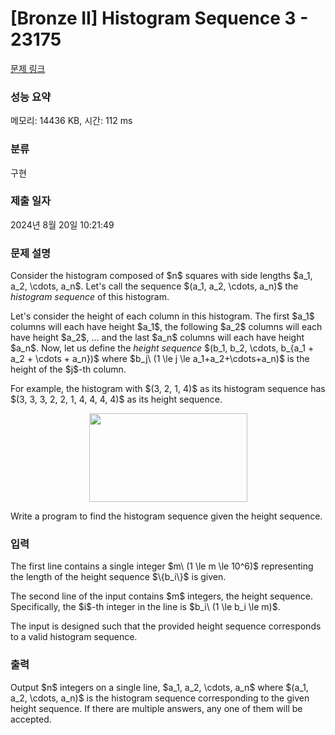 # [Bronze II] Histogram Sequence 3 - 23175 

[문제 링크](https://www.acmicpc.net/problem/23175) 

### 성능 요약

메모리: 14436 KB, 시간: 112 ms

### 분류

구현

### 제출 일자

2024년 8월 20일 10:21:49

### 문제 설명

<p>Consider the histogram composed of $n$ squares with side lengths $a_1, a_2, \cdots, a_n$. Let's call the sequence $(a_1, a_2, \cdots, a_n)$ the <em>histogram sequence</em> of this histogram.</p>

<p>Let's consider the height of each column in this histogram. The first $a_1$ columns will each have height $a_1$, the following $a_2$ columns will each have height $a_2$, ... and the last $a_n$ columns will each have height $a_n$. Now, let us define the <em>height sequence</em> $(b_1, b_2, \cdots, b_{a_1 + a_2 + \cdots + a_n})$ where $b_j\ (1 \le j \le a_1+a_2+\cdots+a_n)$ is the height of the $j$-th column.</p>

<p>For example, the histogram with $(3, 2, 1, 4)$ as its histogram sequence has $(3, 3, 3, 2, 2, 1, 4, 4, 4, 4)$ as its height sequence.</p>

<p style="text-align: center;"><img alt="" src="" style="width: 253px; height: 142px;"></p>

<p>Write a program to find the histogram sequence given the height sequence.</p>

### 입력 

 <p>The first line contains a single integer $m\ (1 \le m \le 10^6)$ representing the length of the height sequence $\{b_i\}$ is given.</p>

<p>The second line of the input contains $m$ integers, the height sequence. Specifically, the $i$-th integer in the line is $b_i\ (1 \le b_i \le m)$.</p>

<p>The input is designed such that the provided height sequence corresponds to a valid histogram sequence.</p>

### 출력 

 <p>Output $n$ integers on a single line, $a_1, a_2, \cdots, a_n$ where $(a_1, a_2, \cdots, a_n)$ is the histogram sequence corresponding to the given height sequence. If there are multiple answers, any one of them will be accepted.</p>

